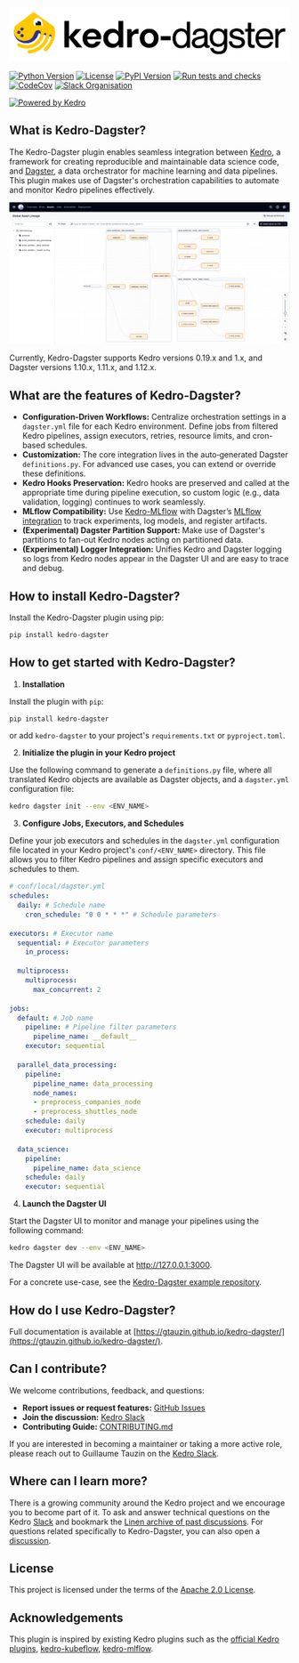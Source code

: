<p align="center">
  <picture>
    <source media="(prefers-color-scheme: light)" srcset="https://raw.githubusercontent.com/gtauzin/kedro-dagster/main/docs/images/logo_light.png">
    <source media="(prefers-color-scheme: dark)" srcset="https://raw.githubusercontent.com/gtauzin/kedro-dagster/main/docs/images/logo_dark.png">
    <img src="https://raw.githubusercontent.com/gtauzin/kedro-dagster/main/docs/images/logo_light.png" alt="Kedro-Dagster">
  </picture>
</p>

[![Python Version](https://img.shields.io/pypi/pyversions/kedro-dagster)](https://pypi.org/project/kedro-dagster/)
[![License](https://img.shields.io/github/license/gtauzin/kedro-dagster)](https://github.com/gtauzin/kedro-dagster/blob/main/LICENSE.md)
[![PyPI Version](https://img.shields.io/pypi/v/kedro-dagster)](https://pypi.org/project/kedro-dagster/)
[![Run tests and checks](https://github.com/gtauzin/kedro-dagster/actions/workflows/check.yml/badge.svg)](https://github.com/gtauzin/kedro-dagster/actions/workflows/check.yml)
[![CodeCov](https://codecov.io/gh/gtauzin/kedro-dagster/branch/main/graph/badge.svg)](https://codecov.io/gh/gtauzin/kedro-dagster/branch/main)
[![Slack Organisation](https://img.shields.io/badge/slack-chat-blueviolet.svg?label=Kedro%20Slack&logo=slack)](https://slack.kedro.org)

[![Powered by Kedro](https://img.shields.io/badge/powered_by-kedro-ffc900?logo=kedro)](https://kedro.org)

## What is Kedro-Dagster?

The Kedro-Dagster plugin enables seamless integration between [Kedro](https://kedro.readthedocs.io/), a framework for creating reproducible and maintainable data science code, and [Dagster](https://dagster.io/), a data orchestrator for machine learning and data pipelines. This plugin makes use of Dagster's orchestration capabilities to automate and monitor Kedro pipelines effectively.

<p align="center">
  <picture>
    <source media="(prefers-color-scheme: light)" srcset="https://raw.githubusercontent.com/gtauzin/kedro-dagster/main/docs/images/example/local_asset_graph_light.png">
    <source media="(prefers-color-scheme: dark)" srcset="https://raw.githubusercontent.com/gtauzin/kedro-dagster/main/docs/images/example/local_asset_graph_dark.png">
    <img src="https://raw.githubusercontent.com/gtauzin/kedro-dagster/main/docs/images/example/local_asset_graph_light.png" alt="Kedro-Dagster Asset Graph">
  </picture>
</p>

Currently, Kedro-Dagster supports Kedro versions 0.19.x and 1.x, and Dagster versions 1.10.x, 1.11.x, and 1.12.x.

## What are the features of Kedro-Dagster?

- **Configuration‑Driven Workflows:** Centralize orchestration settings in a `dagster.yml` file for each Kedro environment. Define jobs from filtered Kedro pipelines, assign executors, retries, resource limits, and cron-based schedules.
- **Customization:** The core integration lives in the auto‑generated Dagster `definitions.py`. For advanced use cases, you can extend or override these definitions.
- **Kedro Hooks Preservation:** Kedro hooks are preserved and called at the appropriate time during pipeline execution, so custom logic (e.g., data validation, logging) continues to work seamlessly.
- **MLflow Compatibility:** Use [Kedro-MLflow](https://github.com/Galileo-Galilei/kedro-mlflow) with Dagster’s [MLflow integration](https://dagster.io/integrations/dagster-mlflow) to track experiments, log models, and register artifacts.
- **(Experimental) Dagster Partition Support:** Make use of Dagster's partitions to fan-out Kedro nodes acting on partitioned data.
- **(Experimental) Logger Integration:** Unifies Kedro and Dagster logging so logs from Kedro nodes appear in the Dagster UI and are easy to trace and debug.

## How to install Kedro-Dagster?

Install the Kedro-Dagster plugin using pip:

```bash
pip install kedro-dagster
```

## How to get started with Kedro-Dagster?

1. **Installation**

Install the plugin with `pip`:

```bash
pip install kedro-dagster
```

or add `kedro-dagster` to your project's `requirements.txt` or `pyproject.toml`.

2. **Initialize the plugin in your Kedro project**

Use the following command to generate a `definitions.py` file, where all translated Kedro objects are available as Dagster objects, and a `dagster.yml` configuration file:

```bash
kedro dagster init --env <ENV_NAME>
```

3. **Configure Jobs, Executors, and Schedules**

Define your job executors and schedules in the `dagster.yml` configuration file located in your Kedro project's `conf/<ENV_NAME>` directory. This file allows you to filter Kedro pipelines and assign specific executors and schedules to them.

```yaml
# conf/local/dagster.yml
schedules:
  daily: # Schedule name
    cron_schedule: "0 0 * * *" # Schedule parameters

executors: # Executor name
  sequential: # Executor parameters
    in_process:

  multiprocess:
    multiprocess:
      max_concurrent: 2

jobs:
  default: # Job name
    pipeline: # Pipeline filter parameters
      pipeline_name: __default__
    executor: sequential

  parallel_data_processing:
    pipeline:
      pipeline_name: data_processing
      node_names:
      - preprocess_companies_node
      - preprocess_shuttles_node
    schedule: daily
    executor: multiprocess

  data_science:
    pipeline:
      pipeline_name: data_science
    schedule: daily
    executor: sequential
```

4. **Launch the Dagster UI**

Start the Dagster UI to monitor and manage your pipelines using the following command:

```bash
kedro dagster dev --env <ENV_NAME>
```

The Dagster UI will be available at http://127.0.0.1:3000.

For a concrete use-case, see the [Kedro-Dagster example repository](https://github.com/gtauzin/kedro-dagster-example).

## How do I use Kedro-Dagster?

Full documentation is available at [https://gtauzin.github.io/kedro-dagster/](https://gtauzin.github.io/kedro-dagster/).

## Can I contribute?

We welcome contributions, feedback, and questions:

- **Report issues or request features:** [GitHub Issues](https://github.com/gtauzin/kedro-dagster/issues)
- **Join the discussion:** [Kedro Slack](https://slack.kedro.org/)
- **Contributing Guide:** [CONTRIBUTING.md](https://github.com/gtauzin/kedro-dagster/blob/main/CONTRIBUTING.md)

If you are interested in becoming a maintainer or taking a more active role, please reach out to Guillaume Tauzin on the [Kedro Slack](https://slack.kedro.org/).

## Where can I learn more?

There is a growing community around the Kedro project and we encourage you to become part of it. To ask and answer technical questions on the Kedro [Slack](https://slack.kedro.org/) and bookmark the [Linen archive of past discussions](https://linen-slack.kedro.org/). For questions related specifically to Kedro-Dagster, you can also open a [discussion](https://github.com/gtauzin/kedro-dagster/discussions).

## License

This project is licensed under the terms of the [Apache 2.0 License](https://github.com/gtauzin/kedro-dagster/blob/main/LICENSE.md).

## Acknowledgements

This plugin is inspired by existing Kedro plugins such as the [official Kedro plugins](https://github.com/kedro-org/kedro-plugins), [kedro-kubeflow](https://github.com/getindata/kedro-kubeflow), [kedro-mlflow](https://github.com/Galileo-Galilei/kedro-mlflow).
